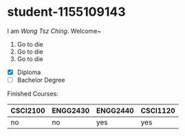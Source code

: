 # student-1155109143
I am *Wong Tsz Ching*.
Welcome~

1. Go to die
2. Go to die
3. Go to die

- [x] Diploma
- [ ] Bachelor Degree

Finished Courses:

| CSCI2100  |  ENGG2430 |  ENGG2440 |  CSCI1120 |
|---|---|---|---|
|  no  |  no  |  yes  |  yes  |
